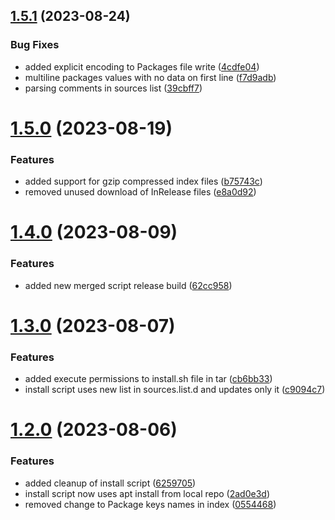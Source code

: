 ## [1.5.1](https://github.com/RonTamG/pyapt/compare/v1.5.0...v1.5.1) (2023-08-24)


### Bug Fixes

* added explicit encoding to Packages file write ([4cdfe04](https://github.com/RonTamG/pyapt/commit/4cdfe040158c131f1353853d9a23dfd902330c4b))
* multiline packages values with no data on first line ([f7d9adb](https://github.com/RonTamG/pyapt/commit/f7d9adb1281498a1c0c2b23ea99407929a8f28e2))
* parsing comments in sources list ([39cbff7](https://github.com/RonTamG/pyapt/commit/39cbff7885aa311be8aba7c3460451a6f13bd116))



# [1.5.0](https://github.com/RonTamG/pyapt/compare/v1.4.0...v1.5.0) (2023-08-19)


### Features

* added support for gzip compressed index files ([b75743c](https://github.com/RonTamG/pyapt/commit/b75743c3df1a8fdb49d550df24ea0c97d98b8377))
* removed unused download of InRelease files ([e8a0d92](https://github.com/RonTamG/pyapt/commit/e8a0d921ad3eedf6515e50965fec7e203f7839f5))



# [1.4.0](https://github.com/RonTamG/pyapt/compare/v1.3.0...v1.4.0) (2023-08-09)


### Features

* added new merged script release build ([62cc958](https://github.com/RonTamG/pyapt/commit/62cc9582da25ca7b9d7d27f5245e0b1b087efba9))



# [1.3.0](https://github.com/RonTamG/pyapt/compare/v1.2.0...v1.3.0) (2023-08-07)


### Features

* added execute permissions to install.sh file in tar ([cb6bb33](https://github.com/RonTamG/pyapt/commit/cb6bb339f1534fa786db0c750c940c9336f80c8b))
* install script uses new list in sources.list.d and updates only it ([c9094c7](https://github.com/RonTamG/pyapt/commit/c9094c779807f1d28192ccb2ffc08223eee24be1))



# [1.2.0](https://github.com/RonTamG/pyapt/compare/v1.1.0...v1.2.0) (2023-08-06)


### Features

* added cleanup of install script ([6259705](https://github.com/RonTamG/pyapt/commit/625970566360352f61b8c8c4dbfd339645003892))
* install script now uses apt install from local repo ([2ad0e3d](https://github.com/RonTamG/pyapt/commit/2ad0e3de146138659ec20bb687e3055c201e43df))
* removed change to Package keys names in index ([0554468](https://github.com/RonTamG/pyapt/commit/05544689d78f49b58759a8fa14b7d768da368213))



